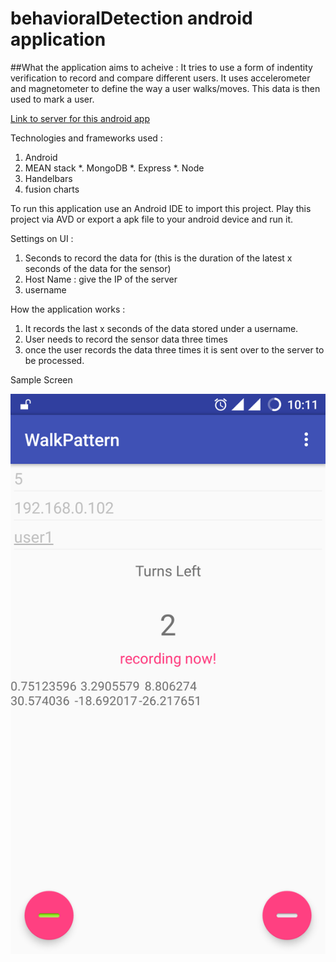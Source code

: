 # behavioralDetection android application

##What the application aims to acheive :
It tries to use a form of indentity verification to record and compare different users. It uses accelerometer and magnetometer to define the way a user walks/moves. This data is then used to mark a user.

[Link to server for this android app](https://github.com/siddharthmudgal/behavioralDetectionServer.git)

Technologies and frameworks used : 
1. Android
2. MEAN stack
  *. MongoDB
  *. Express
  *. Node
3. Handelbars
4. fusion charts


To run this application use an Android IDE to import this project. Play this project via AVD or export a apk file to your android device and run it.

Settings on UI : 

1. Seconds to record the data for (this is the duration of the latest x seconds of the data for the sensor)
2. Host Name : give the IP of the server 
3. username

How the application works : 

1. It records the last x seconds of the data stored under a username. 
2. User needs to record the sensor data three times
3. once the user records the data three times it is sent over to the server to be processed.

Sample Screen

![alt text](https://github.com/siddharthmudgal/behavioralDetection/blob/master/screen/screen.png "Sample screen")
